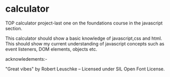 # calculator
TOP calculator project-last one on the foundations course in the javascript section.

This calculator should show a basic knowledge of javascript,css and html. This should show my current understanding of javascript concepts such as event listeners, DOM elements, objects etc.

acknowledements:-

"Great vibes" by Robert Leuschke – Licensed under SIL Open Font License.


